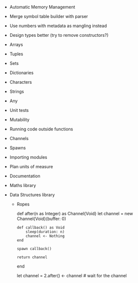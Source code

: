 - Automatic Memory Management

- Merge symbol table builder with parser
- Use numbers with metadata as mangling instead

- Design types better (try to remove constructors?)
- Arrays
- Tuples
- Sets
- Dictionaries
- Characters
- Strings
- Any

- Unit tests
- Mutability
- Running code outside functions
- Channels
- Spawns
- Importing modules
- Plan units of measure
- Documentation

- Maths library

- Data Structures library
  - Ropes


    def after(n as Integer) as Channel{Void}
        let channel = new Channel{Void}(buffer: 0)
    
        def callback() as Void
            sleep(duration: n)
            channel <- Nothing
        end
    
        spawn callback()
    
        return channel
    end
    
    let channel = 2.after()
    <- channel  # wait for the channel
